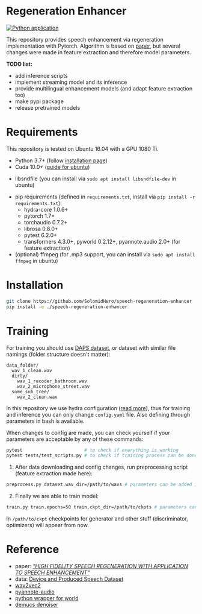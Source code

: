 # Regeneration Enhancer
[![Python application](https://github.com/SolomidHero/speech-regeneration-enhancer/actions/workflows/python-app.yml/badge.svg)](https://github.com/SolomidHero/speech-regeneration-enhancer/actions/workflows/python-app.yml)

This repository provides speech enhancement via regeneration implementation with Pytorch. Algorithm is based on [paper](https://arxiv.org/abs/2102.00429), but several changes were made in feature extraction and therefore model parameters.

**TODO list:**
- add inference scripts
- implement streaming model and its inference
- provide multilingual enhancement models (and adapt feature extraction too)
- make pypi package
- release pretrained models

# Requirements

This repository is tested on Ubuntu 16.04 with a GPU 1080 Ti.

- Python 3.7+ (follow [installation page](https://www.python.org/downloads/))
- Cuda 10.0+ ([guide for ubuntu](https://docs.nvidia.com/cuda/cuda-installation-guide-linux/index.html))
<!-- CuDNN 7+
NCCL 2+ (for distributed multi-gpu training) -->
- libsndfile (you can install via `sudo apt install libsndfile-dev` in ubuntu)
<!-- - sox (you can install via `sudo apt install sox` in ubuntu) -->
- pip requirements (defined in `requirements.txt`, install via `pip install -r requirements.txt`):
  - hydra-core 1.0.6+
  - pytorch 1.7+
  - torchaudio 0.7.2+
  - librosa 0.8.0+
  - pytest 6.2.0+
  - transformers 4.3.0+, pyworld 0.2.12+, pyannote.audio 2.0+ (for feature extraction)
- (optional) ffmpeg (for .mp3 support, you can install via `sudo apt install ffmpeg` in ubuntu)

# Installation

```bash
git clone https://github.com/SolomidHero/speech-regeneration-enhancer
pip install -e ./speech-regeneration-enhancer
```

# Training

For training you should use [DAPS dataset](https://archive.org/details/daps_dataset), or dataset with similar file namings (folder structure doesn't matter):

```
data_folder/
  wav_1_clean.wav
  dirty/
    wav_1_recoder_bathroom.wav
    wav_2_microphone_street.wav
  some_sub_tree/
    wav_2_clean.wav
```

In this repository we use hydra configuration ([read more](https://hydra.cc/)), thus for training and inference you can only change `config.yaml` file. Also defining through parameters in bash is available.

When changes to config are made, you can check yourself if your parameters are acceptable by any of these commands:
```bash
pytest                       # to check if everything is working
pytest tests/test_scripts.py # to check if training process can be done
```

1. After data downloading and config changes, run preprocessing script (feature extraction made here):

```bash
preprocess.py dataset.wav_dir=/path/to/wavs # parameters can be added into config directly
```

2. Finally we are able to train model:

```bash
train.py train.epochs=50 train.ckpt_dir=/path/to/ckpts # parameters can be added into config directly
```

In `/path/to/ckpt` checkpoints for generator and other stuff (discriminator, optimizers) will appear from now.


# Reference

- paper: *["HIGH FIDELITY SPEECH REGENERATION WITH APPLICATION TO SPEECH ENHANCEMENT"](https://arxiv.org/abs/2102.00429)*
- data: [Device and Produced Speech Dataset](https://archive.org/details/daps_dataset)
- [wav2vec2](https://huggingface.co/transformers/model_doc/wav2vec2.html)
- [pyannote-audio](https://github.com/pyannote/pyannote-audio/)
- [python wrapper for world](https://github.com/JeremyCCHsu/Python-Wrapper-for-World-Vocoder)
- [demucs denoiser](https://github.com/facebookresearch/denoiser/)
